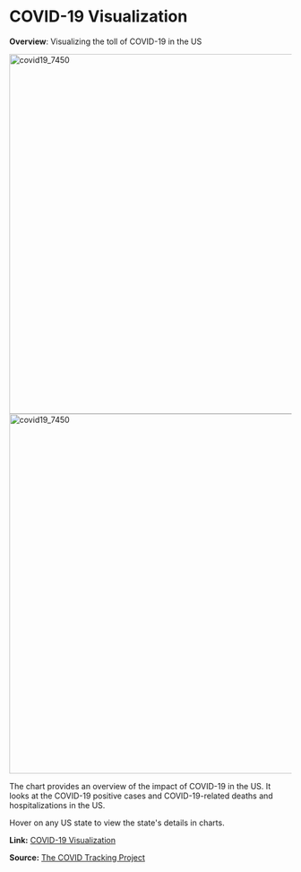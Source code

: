 # COVID-19 Visualization

**Overview**: Visualizing the toll of COVID-19 in the US

<img width="641" alt="covid19_7450" src="https://user-images.githubusercontent.com/8591463/224464222-2faca114-94b1-421d-a6df-377b4a1e7b7b.png">

<img width="641" alt="covid19_7450" src="https://user-images.githubusercontent.com/8591463/232329950-1fdce637-e5cb-4efa-a7ad-cf256089bedc.png">



The chart provides an overview of the impact of COVID-19 in the US. It looks at the COVID-19 positive cases and COVID-19-related deaths and hospitalizations in the US.

Hover on any US state to view the state's details in charts.

**Link:** [COVID-19 Visualization](https://aishwaryamsk.github.io/covid-19_visualization/) 

**Source:** [The COVID Tracking Project](https://covidtracking.com/data/download)
